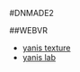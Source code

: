 #DNMADE2

##WEBVR

* [yanis texture](https://hella-yanis.github.io/TestVR/demoVR)
* [yanis lab](https://hella-yanis.github.io/TestVR/lab)



